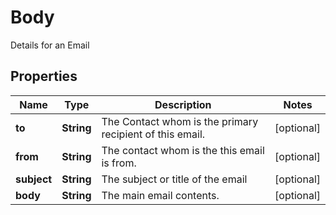 

# Body

Details for an Email

## Properties

Name | Type | Description | Notes
------------ | ------------- | ------------- | -------------
**to** | **String** | The Contact whom is the primary recipient of this email. |  [optional]
**from** | **String** | The contact whom is the this email is from. |  [optional]
**subject** | **String** | The subject or title of the email |  [optional]
**body** | **String** | The main email contents. |  [optional]



